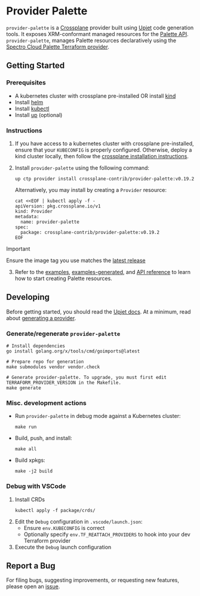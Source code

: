 # Provider Palette

`provider-palette` is a [Crossplane](https://crossplane.io/) provider built using [Upjet](https://github.com/crossplane/upjet) code generation tools. It exposes XRM-conformant managed resources for the [Palette API](https://docs.spectrocloud.com/api/). `provider-palette`, manages Palette resources declaratively using the [Spectro Cloud Palette Terraform provider](https://github.com/spectrocloud/terraform-provider-spectrocloud).

## Getting Started

### Prerequisites
- A kubernetes cluster with crossplane pre-installed OR install [kind](https://kind.sigs.k8s.io/docs/user/quick-start/#installation)
- Install [helm](https://helm.sh/docs/intro/install/)
- Install [kubectl](https://kubernetes.io/docs/tasks/tools/)
- Install [up](https://docs.upbound.io/reference/cli/) (optional)

### Instructions

1. If you have access to a kubernetes cluster with crossplane pre-installed, ensure that your `KUBECONFIG` is properly configured. Otherwise, deploy a kind cluster locally, then follow the [crossplane installation instructions](https://docs.crossplane.io/latest/software/install/).

2. Install `provider-palette` using the following command:
   ```
   up ctp provider install crossplane-contrib/provider-palette:v0.19.2
   ```

   Alternatively, you may install by creating a `Provider` resource:
   ```
   cat <<EOF | kubectl apply -f -
   apiVersion: pkg.crossplane.io/v1
   kind: Provider
   metadata:
     name: provider-palette
   spec:
     package: crossplane-contrib/provider-palette:v0.19.2
   EOF
   ```
> [!IMPORTANT]
> Ensure the image tag you use matches the [latest release](https://marketplace.upbound.io/providers/crossplane-contrib/provider-palette)

3. Refer to the [examples](./examples/), [examples-generated](./examples-generated/), and [API reference](https://doc.crds.dev/github.com/crossplane-contrib/provider-palette) to learn how to start creating Palette resources.

## Developing

Before getting started, you should read the [Upjet docs](https://github.com/crossplane/upjet/tree/main/docs). At a minimum, read about [generating a provider](https://github.com/crossplane/upjet/blob/main/docs/generating-a-provider.md).

### Generate/regenerate `provider-palette`
```console
# Install dependencies
go install golang.org/x/tools/cmd/goimports@latest

# Prepare repo for generation
make submodules vendor vendor.check

# Generate provider-palette. To upgrade, you must first edit TERRAFORM_PROVIDER_VERSION in the Makefile.
make generate
```

### Misc. development actions
- Run `provider-palette` in debug mode against a Kubernetes cluster:
  ```
  make run
  ```
- Build, push, and install:
  ```
  make all
  ```
- Build xpkgs:
  ```
  make -j2 build
  ```

### Debug with VSCode
1. Install CRDs
   ```console
   kubectl apply -f package/crds/
   ```
2. Edit the `Debug` configuration in `.vscode/launch.json`:
   - Ensure `env.KUBECONFIG` is correct
   - Optionally specify `env.TF_REATTACH_PROVIDERS` to hook into your dev Terraform provider
3. Execute the `Debug` launch configuration

## Report a Bug

For filing bugs, suggesting improvements, or requesting new features, please
open an [issue](https://github.com/crossplane-contrib/provider-palette/issues).
